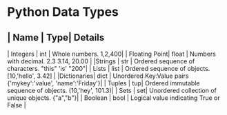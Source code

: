 
# Python Data Types

| Name | Type| Details
----------------------------------------
| Integers | int | Whole numbers. 1,2,400|
| Floating Point| float | Numbers with decimal. 2.3 3.14, 20.00 |
|Strings | str | Ordered sequence of characters. "this" 'is' "200"|
| Lists | list | Ordered sequence of objects. [10,'hello', 3.42] |
|Dictionaries| dict | Unordered Key:Value pairs {'mykey':'value', 'name':'Friday'}|
| Tuples | tup| Ordered immutable sequence of objects. (10,'hey', 101.3)|
| Sets | set| Unordered collection of unique objects. {"a","b"}|
| Boolean | bool | Logical value indicating True or False |
